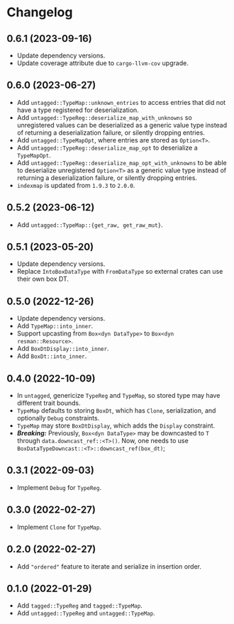 # Changelog

## 0.6.1 (2023-09-16)

* Update dependency versions.
* Update coverage attribute due to `cargo-llvm-cov` upgrade.


## 0.6.0 (2023-06-27)

* Add `untagged::TypeMap::unknown_entries` to access entries that did not have a type registered for deserialization.
* Add `untagged::TypeReg::deserialize_map_with_unknowns` so unregistered values can be deserialized as a generic value type instead of returning a deserialization failure, or silently dropping entries.
* Add `untagged::TypeMapOpt`, where entries are stored as `Option<T>`.
* Add `untagged::TypeReg::deserialize_map_opt` to deserialize a `TypeMapOpt`.
* Add `untagged::TypeReg::deserialize_map_opt_with_unknowns` to be able to deserialize unregistered `Option<T>` as a generic value type instead of returning a deserialization failure, or silently dropping entries.
* `indexmap` is updated from `1.9.3` to `2.0.0`.


## 0.5.2 (2023-06-12)

* Add `untagged::TypeMap::{get_raw, get_raw_mut}`.


## 0.5.1 (2023-05-20)

* Update dependency versions.
* Replace `IntoBoxDataType` with `FromDataType` so external crates can use their own box DT.


## 0.5.0 (2022-12-26)

* Update dependency versions.
* Add `TypeMap::into_inner`.
* Support upcasting from `Box<dyn DataType>` to `Box<dyn resman::Resource>`.
* Add `BoxDtDisplay::into_inner`.
* Add `BoxDt::into_inner`.


## 0.4.0 (2022-10-09)

* In `untagged`, genericize `TypeReg` and `TypeMap`, so stored type may have different trait bounds.
* `TypeMap` defaults to storing `BoxDt`, which has `Clone`, serialization, and optionally `Debug` constraints.
* `TypeMap` may store `BoxDtDisplay`, which adds the `Display` constraint.
* ***Breaking:*** Previously, `Box<dyn DataType>` may be downcasted to `T` through `data.downcast_ref::<T>()`. Now, one needs to use `BoxDataTypeDowncast::<T>::downcast_ref(box_dt)`;


## 0.3.1 (2022-09-03)

* Implement `Debug` for `TypeReg`.


## 0.3.0 (2022-02-27)

* Implement `Clone` for `TypeMap`.


## 0.2.0 (2022-02-27)

* Add `"ordered"` feature to iterate and serialize in insertion order.


## 0.1.0 (2022-01-29)

* Add `tagged::TypeReg` and `tagged::TypeMap`.
* Add `untagged::TypeReg` and `untagged::TypeMap`.
